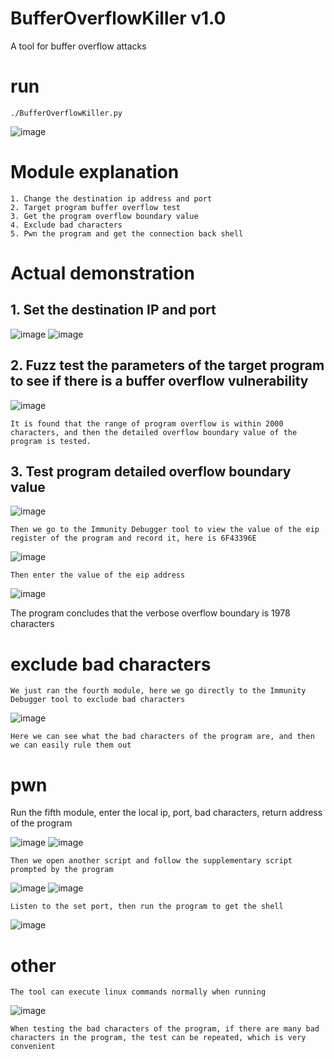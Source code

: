 # BufferOverflowKiller v1.0

A tool for buffer overflow attacks


# run
```
./BufferOverflowKiller.py
```
![image](https://user-images.githubusercontent.com/52622597/187816563-d2611b8e-8003-4e87-89fa-47c2a8b350a9.png)

# Module explanation
```
1. Change the destination ip address and port
2. Target program buffer overflow test
3. Get the program overflow boundary value
4. Exclude bad characters
5. Pwn the program and get the connection back shell
```

# Actual demonstration
## 1. Set the destination IP and port
![image](https://user-images.githubusercontent.com/52622597/178109492-fa2ca80b-e7b4-4644-8b1f-c6e732916ddc.png)
![image](https://user-images.githubusercontent.com/52622597/178109495-958ac298-1aa4-4057-97a2-3ccec5a88446.png)

## 2. Fuzz test the parameters of the target program to see if there is a buffer overflow vulnerability
![image](https://user-images.githubusercontent.com/52622597/178109637-c8df4c89-24b8-4c16-b954-ee9649088bbc.png)
```
It is found that the range of program overflow is within 2000 characters, and then the detailed overflow boundary value of the program is tested.
```
## 3. Test program detailed overflow boundary value

![image](https://user-images.githubusercontent.com/52622597/178109694-5c7b2b41-2f7d-46df-80f9-2b4dca82bfc7.png)
```
Then we go to the Immunity Debugger tool to view the value of the eip register of the program and record it, here is 6F43396E
```
![image](https://user-images.githubusercontent.com/52622597/178109740-fd492a9f-7c37-4476-9914-df72fd80985f.png)
```
Then enter the value of the eip address
```
![image](https://user-images.githubusercontent.com/52622597/178109798-4dc13dd6-bbd4-4a57-9001-a20ab08a3a2c.png)

The program concludes that the verbose overflow boundary is 1978 characters

# exclude bad characters
```
We just ran the fourth module, here we go directly to the Immunity Debugger tool to exclude bad characters
```
![image](https://user-images.githubusercontent.com/52622597/178109900-ac8fb380-7115-4884-92ab-4d6b025b2f25.png)
```
Here we can see what the bad characters of the program are, and then we can easily rule them out
```
# pwn

Run the fifth module, enter the local ip, port, bad characters, return address of the program

![image](https://user-images.githubusercontent.com/52622597/178109987-49ffbf6b-3478-4a89-ab7b-c986feee8298.png)
![image](https://user-images.githubusercontent.com/52622597/178110000-6cf8db91-5db0-4690-8d1b-ca98fe650429.png)
```
Then we open another script and follow the supplementary script prompted by the program
```
![image](https://user-images.githubusercontent.com/52622597/178110028-fb17b9b1-c0a5-455f-b6f3-0eeb647c7a9a.png)
![image](https://user-images.githubusercontent.com/52622597/178110109-79a3bb68-84ee-4315-b397-7e20eb25a746.png)
```
Listen to the set port, then run the program to get the shell
```
![image](https://user-images.githubusercontent.com/52622597/178110133-fd8e25cd-eca0-4e7a-838e-19223792f6bc.png)
# other
```
The tool can execute linux commands normally when running
```
![image](https://user-images.githubusercontent.com/52622597/178110205-62d00f69-ecf7-4668-977d-5f9ad1affe06.png)
```
When testing the bad characters of the program, if there are many bad characters in the program, the test can be repeated, which is very convenient
```
